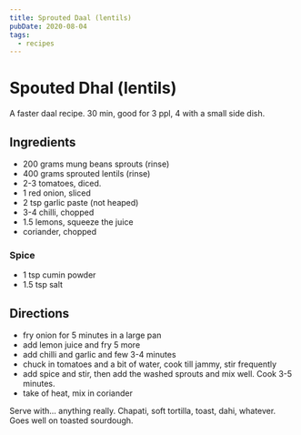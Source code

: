 ```yaml
---
title: Sprouted Daal (lentils)
pubDate: 2020-08-04
tags:
  - recipes
---
```


# Spouted Dhal (lentils)

A faster daal recipe. 30 min, good for 3 ppl, 4 with a small side dish.

## Ingredients

- 200 grams mung beans sprouts (rinse)
- 400 grams sprouted lentils (rinse)
- 2-3 tomatoes, diced.
- 1 red onion, sliced
- 2 tsp garlic paste (not heaped)
- 3-4 chilli, chopped
- 1.5 lemons, squeeze the juice
- coriander, chopped

### Spice

- 1 tsp cumin powder
- 1.5 tsp salt

## Directions

- fry onion for 5 minutes in a large pan
- add lemon juice and fry 5 more
- add chilli and garlic and few 3-4 minutes
- chuck in tomatoes and a bit of water, cook till jammy, stir frequently
- add spice and stir, then add the washed sprouts and mix well. Cook 3-5 minutes.
- take of heat, mix in coriander

Serve with... anything really. Chapati, soft tortilla, toast, dahi, whatever. Goes well on toasted sourdough.
